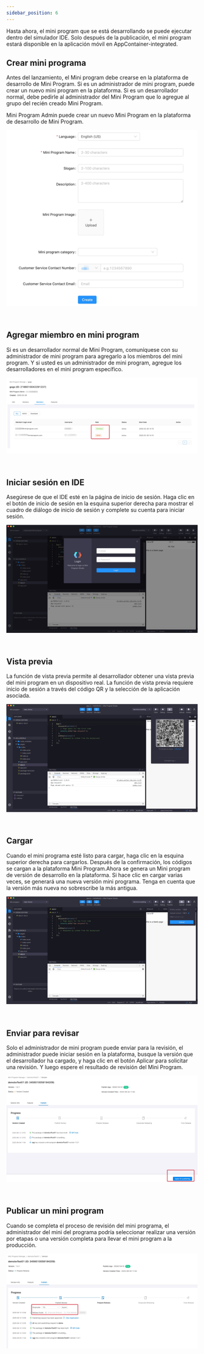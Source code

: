 ```yaml
---
sidebar_position: 6
---
```

Hasta ahora, el mini program que se está desarrollando se puede ejecutar dentro del simulador IDE. Solo después de la publicación, el mini program estará disponible en la aplicación móvil en AppContainer-integrated.


## Crear mini programa
Antes del lanzamiento, el Mini program debe crearse en la plataforma de desarrollo de Mini Program. Si es un administrador de mini program, puede crear un nuevo mini program en la plataforma. Si es un desarrollador normal, debe pedirle al administrador del Mini Program que lo agregue al grupo del recién creado Mini Program.

Mini Program Admin puede crear un nuevo Mini Program en la plataforma de desarrollo de Mini Program.

![publicación de miniprogram 1](./img/release1.jpg)

<br/>

## Agregar miembro en mini program

Si es un desarrollador normal de Mini Program, comuníquese con su administrador de mini program para agregarlo a los miembros del mini program. Y si usted es un administrador de mini program, agregue los desarrolladores en el mini program específico.

![publicación de miniprogram 2](./img/release2.jpg)

<br/>

## Iniciar sesión en IDE

Asegúrese de que el IDE esté en la página de inicio de sesión. Haga clic en el botón de inicio de sesión en la esquina superior derecha para mostrar el cuadro de diálogo de inicio de sesión y complete su cuenta para iniciar sesión.

![publicación de miniprogram 2](./img/release3.jpg)

<br/>

## Vista previa

La función de vista previa permite al desarrollador obtener una vista previa del mini program en un dispositivo real.
La función de vista previa requiere inicio de sesión a través del código QR y la selección de la aplicación asociada.

![publicación de miniprogram 2](./img/release4.jpg)

<br/>

## Cargar

Cuando el mini programa esté listo para cargar, haga clic en la esquina superior derecha para cargarlos. Después de la confirmación, los códigos se cargan a la plataforma Mini Program.Ahora se genera un Mini program de versión de desarrollo en la plataforma. Si hace clic en cargar varias veces, se generará una nueva versión mini programa. Tenga en cuenta que la versión más nueva no sobrescribe la más antigua.

![publicación de miniprogram 2](./img/release5.jpg)

<br/>

## Enviar para revisar
Solo el administrador de mini program puede enviar para la revisión, el administrador puede iniciar sesión en la plataforma, busque la versión que el desarrollador ha cargado, y haga clic en el botón Aplicar para solicitar una revisión. Y luego espere el resultado de revisión del Mini Program.

![publicación de miniprogram 2](./img/release6.jpg)

<br/>

## Publicar un mini program
Cuando se completa el proceso de revisión del mini programa, el administrador del mini del programa podría seleccionar realizar una versión por etapas o una versión completa para llevar el mini program a la producción.

![publicación de miniprogram 2](./img/release7.jpg)